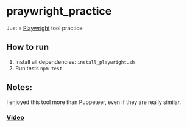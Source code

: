 # praywright_practice
Just a [Playwright](https://github.com/microsoft/playwright) tool practice

## How to run
1. Install all dependencies:
`install_playwright.sh`
2. Run tests `npm test`

## Notes:
I enjoyed this tool more than Puppeteer, even if they are really similar. 

### [Video](https://drive.google.com/open?id=1P6SXIADubK4k5EXOnd5ZSPeo4n7GEG0p)

